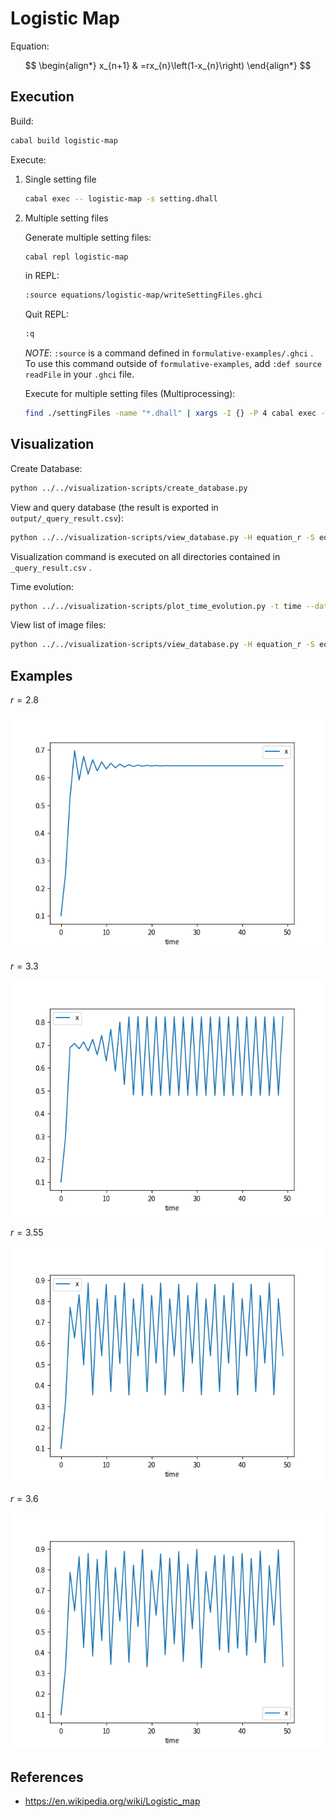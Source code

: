 # Logistic Map

Equation:

$$
\begin{align*}
x_{n+1} & =rx_{n}\left(1-x_{n}\right)
\end{align*}
$$

## Execution

Build:

```sh
cabal build logistic-map
```

Execute:

1. Single setting file

   ```sh
   cabal exec -- logistic-map -s setting.dhall
   ```

1. Multiple setting files

   Generate multiple setting files:

   ```sh
   cabal repl logistic-map
   ```

   in REPL:

   ```sh
   :source equations/logistic-map/writeSettingFiles.ghci
   ```

   Quit REPL:

   ```sh
   :q
   ```

   _NOTE_: `:source` is a command defined in `formulative-examples/.ghci` . To use this command outside of `formulative-examples`, add `:def source readFile` in your `.ghci` file.

   Execute for multiple setting files (Multiprocessing):

   ```sh
   find ./settingFiles -name "*.dhall" | xargs -I {} -P 4 cabal exec -- logistic-map -s {}
   ```

## Visualization

Create Database:

```sh
python ../../visualization-scripts/create_database.py
```

View and query database (the result is exported in `output/_query_result.csv`):

```sh
python ../../visualization-scripts/view_database.py -H equation_r -S equation_r
```

Visualization command is executed on all directories contained in `_query_result.csv` .

Time evolution:

```sh
python ../../visualization-scripts/plot_time_evolution.py -t time --data x -o t-x.png
```

View list of image files:

```sh
python ../../visualization-scripts/view_database.py -H equation_r -S equation_r -f t-x.png
```

## Examples

$r = 2.8$

![](media/t-x_r_2.8.png)

$r = 3.3$

![](media/t-x_r_3.3.png)

$r = 3.55$

![](media/t-x_r_3.55.png)

$r = 3.6$

![](media/t-x_r_3.6.png)

## References

- https://en.wikipedia.org/wiki/Logistic_map

